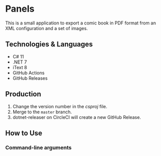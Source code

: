 # Panels

This is a small application to export a comic book in PDF format from an XML configuration and a set of images.

## Technologies & Languages

- C# 11
- .NET 7
- iText 8
- GitHub Actions
- GitHub Releases

## Production

1. Change the version number in the *csproj* file.
2. Merge to the `master` branch.
3. dotnet-releaser on CircleCI will create a new GitHub Release.

## How to Use

### Command-line arguments
